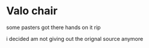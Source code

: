 # Valo chair 
some pasters got there hands on it rip

i decided am not giving out the orignal source anymore 

